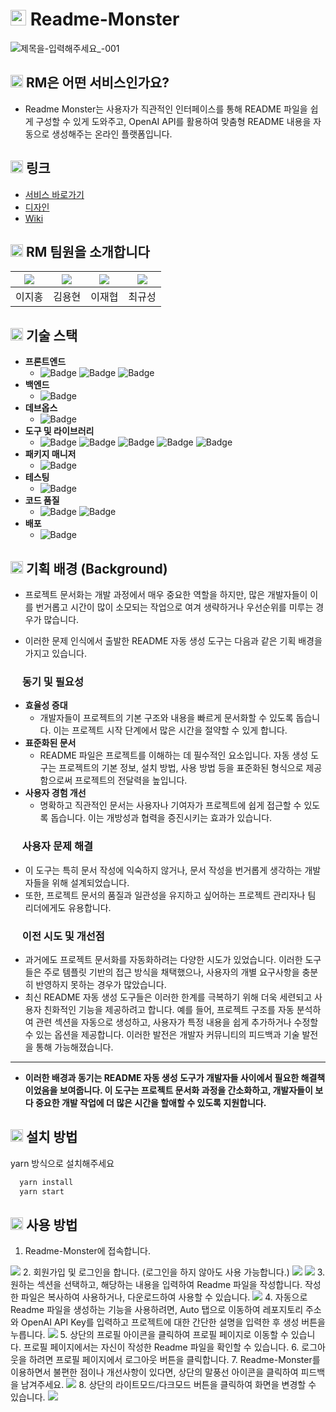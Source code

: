 # <img src="public/images/rm-logo.png" width="25" /> Readme-Monster 
![제목을-입력해주세요_-001](https://github.com/Readme-Monster/readme-monster/assets/88364280/96e680e5-613f-4818-8603-8afbb0c9acb1)

## <img src="public/images/rm-logo.png" width="20" /> RM은 어떤 서비스인가요?
- Readme Monster는 사용자가 직관적인 인터페이스를 통해 README 파일을 쉽게 구성할 수 있게 도와주고, OpenAI API를 활용하여 맞춤형 README 내용을 자동으로 생성해주는 온라인 플랫폼입니다. 

## <img src="public/images/rm-logo.png" width="20" /> 링크

- [서비스 바로가기](https://readme-monster.netlify.app/)
- [디자인](https://framer.com/projects/Untitled--Xf9L3K5EqFYT1UxUF3f9-8hseT)
- [Wiki](https://github.com/Readme-Monster/readme-monster/wiki)

## <img src="public/images/rm-logo.png" width="20" /> RM 팀원을 소개합니다
|[![](https://avatars.githubusercontent.com/u/88364280?v=4)](https://github.com/lee-ji-hong)|[![](https://avatars.githubusercontent.com/u/81367886?v=4)](https://github.com/yonghyun421)|[![](https://avatars.githubusercontent.com/u/72785296?v=4)](https://github.com/JaeHyup0504)|[![](https://avatars.githubusercontent.com/u/66737450?v=4)](https://github.com/cks612)|
|:---:|:---:|:---:|:---:|
| 이지홍 | 김용현 | 이재협| 최규성 |

## <img src="public/images/rm-logo.png" width="20" /> 기술 스택

- **프론트엔드** 
  - ![Badge](https://img.shields.io/badge/React-61DAFB?style=flat&logo=react&logoColor=white) ![Badge](https://img.shields.io/badge/TypeScript-3178C6?style=flat&logo=typescript&logoColor=white) ![Badge](https://img.shields.io/badge/Tailwind_CSS-06B6D4?style=flat&logo=tailwind-css&logoColor=white)
- **백엔드** 
  - ![Badge](https://img.shields.io/badge/firebase-FFCA28?style=flat&logo=firebase&logoColor=white)
- **데브옵스**
  - ![Badge](https://img.shields.io/badge/githubactions-2088FF?style=flat&logo=githubactions&logoColor=white)
- **도구 및 라이브러리**
  - ![Badge](https://img.shields.io/badge/Framer-0055FF?style=flat&logo=framer&logoColor=white) ![Badge](https://img.shields.io/badge/Context_API-5ED3F3?style=flat&logo=react&logoColor=white) ![Badge](https://img.shields.io/badge/openai-412991?style=flat&logo=openai&logoColor=white) ![Badge](https://img.shields.io/badge/git-F05032?style=flat&logo=git&logoColor=white) ![Badge](https://img.shields.io/badge/github-181717?style=flat&logo=github&logoColor=white)
- **패키지 매니저**
  - ![Badge](https://img.shields.io/badge/yarn-2C8EBB?style=flat&logo=yarn&logoColor=white)
- **테스팅**
  - ![Badge](https://img.shields.io/badge/jest-C21325?style=flat&logo=jest&logoColor=white)
- **코드 품질**
  - ![Badge](https://img.shields.io/badge/eslint-4B32C3?style=flat&logo=eslint&logoColor=white) ![Badge](https://img.shields.io/badge/prettier-F7B93E?style=flat&logo=prettier&logoColor=white)
- **배포**
  - ![Badge](https://img.shields.io/badge/Netlify-00C7B7?style=flat&logo=netlify&logoColor=white)

## <img src="public/images/rm-logo.png" width="20" /> 기획 배경 (Background)
- 프로젝트 문서화는 개발 과정에서 매우 중요한 역할을 하지만, 많은 개발자들이 이를 번거롭고 시간이 많이 소모되는 작업으로 여겨 생략하거나 우선순위를 미루는 경우가 많습니다. 

- 이러한 문제 인식에서 출발한 README 자동 생성 도구는 다음과 같은 기획 배경을 가지고 있습니다.


### <img src="public/images/rm-logo.png" width="15" /> 동기 및 필요성

- **효율성 증대** 
  - 개발자들이 프로젝트의 기본 구조와 내용을 빠르게 문서화할 수 있도록 돕습니다. 
  이는 프로젝트 시작 단계에서 많은 시간을 절약할 수 있게 합니다.
- **표준화된 문서** 
  - README 파일은 프로젝트를 이해하는 데 필수적인 요소입니다. 자동 생성 도구는 프로젝트의 기본 정보, 설치 방법, 사용 방법 등을 표준화된 형식으로 제공함으로써 프로젝트의 전달력을 높입니다.
- **사용자 경험 개선** 
  - 명확하고 직관적인 문서는 사용자나 기여자가 프로젝트에 쉽게 접근할 수 있도록 돕습니다. 이는 개방성과 협력을 증진시키는 효과가 있습니다.

### <img src="public/images/rm-logo.png" width="15" /> 사용자 문제 해결

- 이 도구는 특히 문서 작성에 익숙하지 않거나, 문서 작성을 번거롭게 생각하는 개발자들을 위해 설계되었습니다. 
- 또한, 프로젝트 문서의 품질과 일관성을 유지하고 싶어하는 프로젝트 관리자나 팀 리더에게도 유용합니다.

### <img src="public/images/rm-logo.png" width="15" /> 이전 시도 및 개선점

- 과거에도 프로젝트 문서화를 자동화하려는 다양한 시도가 있었습니다. 이러한 도구들은 주로 템플릿 기반의 접근 방식을 채택했으나, 사용자의 개별 요구사항을 충분히 반영하지 못하는 경우가 많았습니다. 
- 최신 README 자동 생성 도구들은 이러한 한계를 극복하기 위해 더욱 세련되고 사용자 친화적인 기능을 제공하려고 합니다. 예를 들어, 프로젝트 구조를 자동 분석하여 관련 섹션을 자동으로 생성하고, 사용자가 특정 내용을 쉽게 추가하거나 수정할 수 있는 옵션을 제공합니다. 이러한 발전은 개발자 커뮤니티의 피드백과 기술 발전을 통해 가능해졌습니다.
  
---

- **이러한 배경과 동기는 README 자동 생성 도구가 개발자들 사이에서 필요한 해결책이었음을 보여줍니다. 이 도구는 프로젝트 문서화 과정을 간소화하고, 개발자들이 보다 중요한 개발 작업에 더 많은 시간을 할애할 수 있도록 지원합니다.**

## <img src="public/images/rm-logo.png" width="20" /> 설치 방법

yarn 방식으로 설치해주세요

```bash
  yarn install
  yarn start
``` 

## <img src="public/images/rm-logo.png" width="20" /> 사용 방법
1. Readme-Monster에 접속합니다.
<img src="public/images/rm2.png" />
2. 회원가입 및 로그인을 합니다. (로그인을 하지 않아도 사용 가능합니다.)
<img src="public/images/rm4.png">
<img src="public/images/rm3.png">
3. 원하는 섹션을 선택하고, 해당하는 내용을 입력하여 Readme 파일을 작성합니다. 작성한 파일은 복사하여 사용하거나, 다운로드하여 사용할 수 있습니다.
<img src="public/images/rm5.png">
4. 자동으로 Readme 파일을 생성하는 기능을 사용하려면, Auto 탭으로 이동하여 레포지토리 주소와 OpenAI API Key를 입력하고 프로젝트에 대한 간단한 설명을 입력한 후 생성 버튼을 누릅니다.
<img src="public/images/rm8.png">
5. 상단의 프로필 아이콘을 클릭하여 프로필 페이지로 이동할 수 있습니다. 프로필 페이지에서는 자신이 작성한 Readme 파일을 확인할 수 있습니다.
6. 로그아웃을 하려면 프로필 페이지에서 로그아웃 버튼을 클릭합니다.
7. Readme-Monster를 이용하면서 불편한 점이나 개선사항이 있다면, 상단의 말풍선 아이콘을 클릭하여 피드백을 남겨주세요.
<img src="public/images/rm6.png">
8. 상단의 라이트모드/다크모드 버튼을 클릭하여 화면을 변경할 수 있습니다.
<img src="public/images/rm7.png">


